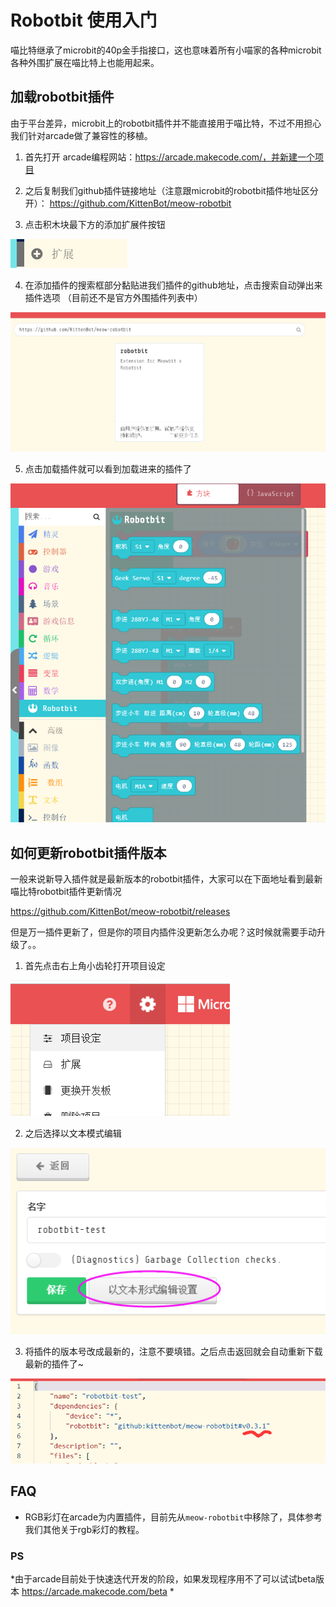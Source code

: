 # Robotbit 使用入门

喵比特继承了microbit的40p金手指接口，这也意味着所有小喵家的各种microbit各种外围扩展在喵比特上也能用起来。

## 加载robotbit插件

由于平台差异，microbit上的robotbit插件并不能直接用于喵比特，不过不用担心我们针对arcade做了兼容性的移植。

1. 首先打开 arcade编程网站：https://arcade.makecode.com/，并新建一个项目

2. 之后复制我们github插件链接地址（注意跟microbit的robotbit插件地址区分开）： https://github.com/KittenBot/meow-robotbit

3. 点击积木块最下方的添加扩展件按钮

![1558334412707](images/1558334412707.png)

4. 在添加插件的搜索框部分黏贴进我们插件的github地址，点击搜索自动弹出来插件选项 （目前还不是官方外围插件列表中）

![1558334585371](images/1558334585371.png)

5. 点击加载插件就可以看到加载进来的插件了

![1558334690570](images/1558334690570.png)

## 如何更新robotbit插件版本

一般来说新导入插件就是最新版本的robotbit插件，大家可以在下面地址看到最新喵比特robotbit插件更新情况

https://github.com/KittenBot/meow-robotbit/releases

但是万一插件更新了，但是你的项目内插件没更新怎么办呢？这时候就需要手动升级了。。

1. 首先点击右上角小齿轮打开项目设定

![1558334879904](images/1558334879904.png)

2. 之后选择以文本模式编辑

![1558334904864](images/1558334904864.png)

3. 将插件的版本号改成最新的，注意不要填错。之后点击返回就会自动重新下载最新的插件了~

![1558334947849](images/1558334947849.png)



## FAQ

* RGB彩灯在arcade为内置插件，目前先从`meow-robotbit`中移除了，具体参考我们其他关于rgb彩灯的教程。

### PS

*由于arcade目前处于快速迭代开发的阶段，如果发现程序用不了可以试试beta版本 https://arcade.makecode.com/beta *

